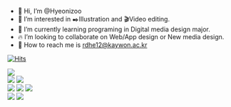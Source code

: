 - 👋 Hi, I’m @Hyeonizoo
- 👀 I’m interested in ✒️Illustration and 🎬Video editing.
- 🍒 I’m currently learning programing in Digital media design major.
- 🔥 I’m looking to collaborate on Web/App design or New media design.
- 🐹 How to reach me is rdhe12@kaywon.ac.kr

[![Hits](https://hits.seeyoufarm.com/api/count/incr/badge.svg?url=https%3A%2F%2Fgithub.com%2FHyeonizoo%2FHyeonizoo&count_bg=%23FFDF28&title_bg=%231C00B6&icon=&icon_color=%23E7E7E7&title=hits&edge_flat=false)](https://hits.seeyoufarm.com)

<img src="https://img.shields.io/badge/Unity-000000?style=flat-round&logo=Unity&logoColor=white"/></a>
<br>
<img src="https://img.shields.io/badge/Html5-E34F26?style=round-square&logo=Html5&logoColor=white"/></a>
<img src="https://img.shields.io/badge/CSS-1572B6?style=flat-round&logo=CSS3&logoColor=white"/></a>
<br>
<img src="https://img.shields.io/badge/Photoshop-31A8FF?style=flat-round&logo=Adobe Photoshop&logoColor=white"/></a>
<img src="https://img.shields.io/badge/Illustrator-FF9A00?style=flat-round&logo=Adobe Illustrator&logoColor=white"/></a>
<img src="https://img.shields.io/badge/XD-FF61F6?style=flat-round&logo=Adobe XD&logoColor=white"/></a>
<br>
<img src="https://img.shields.io/badge/Premiere Pro-9999FF?style=flat-round&logo=Adobe Premiere Pro&logoColor=white"/></a>
<img src="https://img.shields.io/badge/After Effects-9999FF?style=flat-round&logo=Adobe After Effects&logoColor=white"/></a>


<!---
Hyeonizoo/Hyeonizoo is a ✨ special ✨ repository because its `README.md` (this file) appears on your GitHub profile.
You can click the Preview link to take a look at your changes.
--->  

